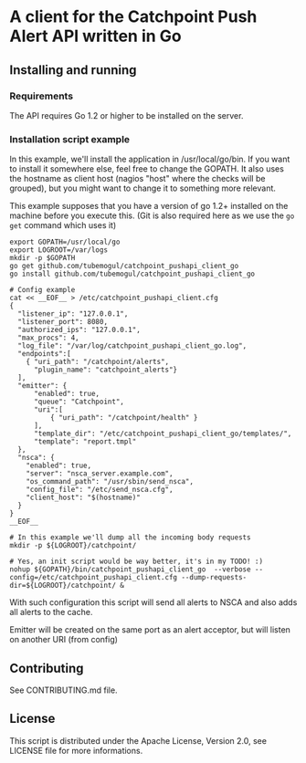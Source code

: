 # A client for the Catchpoint Push Alert API written in Go

## Installing and running

### Requirements

The API requires Go 1.2 or higher to be installed on the server.

### Installation script example

In this example, we'll install the application in /usr/local/go/bin. If you want
to install it somewhere else, feel free to change the GOPATH.
It also uses the hostname as client host (nagios "host" where the checks will be
grouped), but you might want to change it to something more relevant.

This example supposes that you have a version of go 1.2+ installed on the
machine before you execute this. (Git is also required here as we use the `go
get` command which uses it)

```
export GOPATH=/usr/local/go
export LOGROOT=/var/logs
mkdir -p $GOPATH
go get github.com/tubemogul/catchpoint_pushapi_client_go
go install github.com/tubemogul/catchpoint_pushapi_client_go

# Config example
cat << __EOF__ > /etc/catchpoint_pushapi_client.cfg
{
  "listener_ip": "127.0.0.1",
  "listener_port": 8080,
  "authorized_ips": "127.0.0.1",
  "max_procs": 4,
  "log_file": "/var/log/catchpoint_pushapi_client_go.log",
  "endpoints":[
    { "uri_path": "/catchpoint/alerts",
      "plugin_name": "catchpoint_alerts"}
  ],
  "emitter": {
      "enabled": true,
      "queue": "Catchpoint",
      "uri":[
          { "uri_path": "/catchpoint/health" }
      ],
      "template_dir": "/etc/catchpoint_pushapi_client_go/templates/",
      "template": "report.tmpl"
  },
  "nsca": {
    "enabled": true,
    "server": "nsca_server.example.com",
    "os_command_path": "/usr/sbin/send_nsca",
    "config_file": "/etc/send_nsca.cfg",
    "client_host": "$(hostname)"
  }
}
__EOF__

# In this example we'll dump all the incoming body requests
mkdir -p ${LOGROOT}/catchpoint/

# Yes, an init script would be way better, it's in my TODO! :)
nohup ${GOPATH}/bin/catchpoint_pushapi_client_go  --verbose --config=/etc/catchpoint_pushapi_client.cfg --dump-requests-dir=${LOGROOT}/catchpoint/ &
```

With such configuration this script will send all alerts to NSCA
and also adds all alerts to the cache.

Emitter will be created on the same port as an alert acceptor, but
will listen on another URI (from config)

## Contributing

See CONTRIBUTING.md file.

## License

This script is distributed under the Apache License, Version 2.0, see LICENSE file
for more informations.
